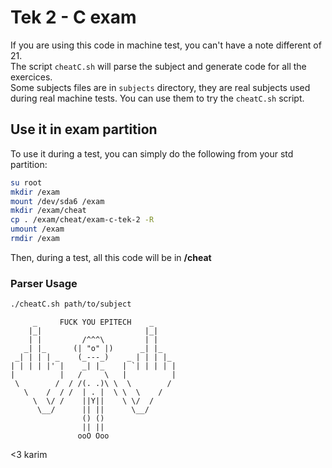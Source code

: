 # Tek 2 - C exam

If you are using this code in machine test, you can't have a note different of 21.  
The script `cheatC.sh` will parse the subject and generate code for all the exercices.  
Some subjects files are in `subjects` directory, they are real subjects used during real machine tests. You can use them to try the `cheatC.sh` script.

## Use it in exam partition

To use it during a test, you can simply do the following from your std partition:

```bash
su root
mkdir /exam
mount /dev/sda6 /exam
mkdir /exam/cheat
cp . /exam/cheat/exam-c-tek-2 -R
umount /exam
rmdir /exam
```

Then, during a test, all this code will be in **/cheat**

### Parser Usage

```bash
./cheatC.sh path/to/subject
```

```
     _     FUCK YOU EPITECH    _
    |_|                       |_|
    | |         /^^^\         | |
   _| |_      (| "o" |)      _| |_
 _| | | | _    (_---_)    _ | | | |_
| | | | |' |    _| |_    | `| | | | |
|          |   /     \   |          |
 \        /  / /(. .)\ \  \        /
   \    /  / /  | . |  \ \  \    /
     \  \/ /    ||Y||    \ \/  /
      \__/      || ||      \__/
                () ()
                || ||
               ooO Ooo
```

<3 karim
